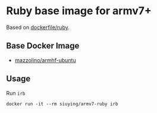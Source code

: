 # Ruby base image for armv7+

Based on [dockerfile/ruby](https://github.com/dockerfile/ruby).

## Base Docker Image

- [mazzolino/armhf-ubuntu](https://github.com/djmaze/armhf-ubuntu-docker)

## Usage

Run ``irb``

``
docker run -it --rm siuying/armv7-ruby irb
``